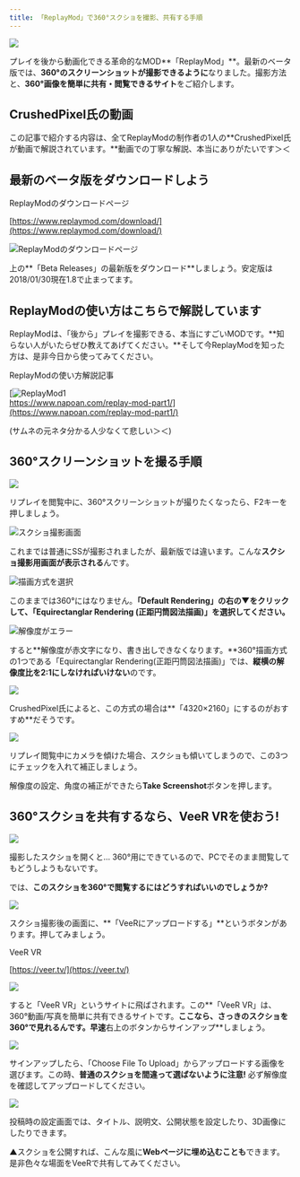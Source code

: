 ```yaml
---
title: 「ReplayMod」で360°スクショを撮影、共有する手順
---
```


![](https://cdn-ak.f.st-hatena.com/images/fotolife/s/sasigume/20210208/20210208123517.png)

プレイを後から動画化できる革命的なMOD**「ReplayMod」**。最新のベータ版では、**360°のスクリーンショットが撮影できるように**なりました。撮影方法と、**360°画像を簡単に共有・閲覧できるサイト**をご紹介します。

## CrushedPixel氏の動画

この記事で紹介する内容は、全てReplayModの制作者の1人の**CrushedPixel氏が動画で解説されています。**動画での丁寧な解説、本当にありがたいです＞＜

## 最新のベータ版をダウンロードしよう

ReplayModのダウンロードページ

[https://www.replaymod.com/download/](https://www.replaymod.com/download/)

![ReplayModのダウンロードページ](https://cdn-ak.f.st-hatena.com/images/fotolife/s/sasigume/20210208/20210208094507.png)

上の**「Beta Releases」の最新版をダウンロード**しましょう。安定版は2018/01/30現在1.8で止まってます。

## ReplayModの使い方はこちらで解説しています

ReplayModは、「後から」プレイを撮影できる、本当にすごいMODです。**知らない人がいたらぜひ教えてあげてください。**そして今ReplayModを知った方は、是非今日から使ってみてください。

ReplayModの使い方解説記事

[![ReplayMod1](https://cdn-ak.f.st-hatena.com/images/fotolife/s/sasigume/20210208/20210208135735.png)  
https://www.napoan.com/replay-mod-part1/](https://www.napoan.com/replay-mod-part1/)

(サムネの元ネタ分かる人少なくて悲しい＞＜)

## 360°スクリーンショットを撮る手順

![](https://cdn-ak.f.st-hatena.com/images/fotolife/s/sasigume/20210208/20210208094511.png)

リプレイを閲覧中に、360°スクリーンショットが撮りたくなったら、F2キーを押しましょう。

![スクショ撮影画面](https://cdn-ak.f.st-hatena.com/images/fotolife/s/sasigume/20210208/20210208094520.png)

これまでは普通にSSが撮影されましたが、最新版では違います。こんな**スクショ撮影用画面が表示される**んです。

![描画方式を選択](https://cdn-ak.f.st-hatena.com/images/fotolife/s/sasigume/20210208/20210208094524.png)

このままでは360°にはなりません。**「Default Rendering」の右の▼をクリックして、「Equirectanglar Rendering (正距円筒図法描画)」を選択してください。**

![解像度がエラー](https://cdn-ak.f.st-hatena.com/images/fotolife/s/sasigume/20210208/20210208094529.png)

すると**解像度が赤文字になり、書き出しできなくなります。**360°描画方式の1つである「Equirectanglar Rendering(正距円筒図法描画)」では、**縦横の解像度比を2:1にしなければいけない**のです。

![](https://cdn-ak.f.st-hatena.com/images/fotolife/s/sasigume/20210208/20210208094532.png)

CrushedPixel氏によると、この方式の場合は**「4320×2160」にするのがおすすめ**だそうです。

![](https://cdn-ak.f.st-hatena.com/images/fotolife/s/sasigume/20210208/20210208094535.png)

リプレイ閲覧中にカメラを傾けた場合、スクショも傾いてしまうので、この3つにチェックを入れて補正しましょう。

解像度の設定、角度の補正ができたら**Take Screenshot**ボタンを押します。

## 360°スクショを共有するなら、VeeR VRを使おう!

![](https://cdn-ak.f.st-hatena.com/images/fotolife/s/sasigume/20210208/20210208094457.png)

撮影したスクショを開くと… 360°用にできているので、PCでそのまま閲覧してもどうしようもないです。

では、**このスクショを360°で閲覧するにはどうすればいいのでしょうか?**

![](https://cdn-ak.f.st-hatena.com/images/fotolife/s/sasigume/20210208/20210208094538.png)

スクショ撮影後の画面に、**「VeeRにアップロードする」**というボタンがあります。押してみましょう。

VeeR VR

[https://veer.tv/](https://veer.tv/)

![](https://cdn-ak.f.st-hatena.com/images/fotolife/s/sasigume/20210208/20210208094501.png)

すると「VeeR VR」というサイトに飛ばされます。この**「VeeR VR」は、360°動画/写真を簡単に共有できるサイトです。**ここなら、さっきのスクショを360°で見れるんです。早速**右上のボタンからサインアップ**しましょう。

![](https://cdn-ak.f.st-hatena.com/images/fotolife/s/sasigume/20210208/20210208094515.png)

サインアップしたら、「Choose File To Upload」からアップロードする画像を選びます。この時、**普通のスクショを間違って選ばないように注意!** 必ず解像度を確認してアップロードしてください。

![](https://cdn-ak.f.st-hatena.com/images/fotolife/s/sasigume/20210208/20210208094504.png)

投稿時の設定画面では、タイトル、説明文、公開状態を設定したり、3D画像にしたりできます。

▲スクショを公開すれば、こんな風に**Webページに埋め込むことも**できます。是非色々な場面をVeeRで共有してみてください。
